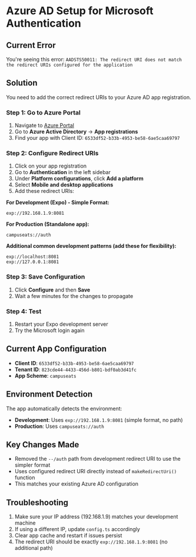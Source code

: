 # Azure AD Setup for Microsoft Authentication

## Current Error
You're seeing this error: `AADSTS50011: The redirect URI does not match the redirect URIs configured for the application`

## Solution
You need to add the correct redirect URIs to your Azure AD app registration.

### Step 1: Go to Azure Portal
1. Navigate to [Azure Portal](https://portal.azure.com)
2. Go to **Azure Active Directory** → **App registrations**
3. Find your app with Client ID: `6533df52-b33b-4953-be58-6ae5caa69797`

### Step 2: Configure Redirect URIs
1. Click on your app registration
2. Go to **Authentication** in the left sidebar
3. Under **Platform configurations**, click **Add a platform**
4. Select **Mobile and desktop applications**
5. Add these redirect URIs:

**For Development (Expo) - Simple Format:**
```
exp://192.168.1.9:8081
```

**For Production (Standalone app):**
```
campuseats://auth
```

**Additional common development patterns (add these for flexibility):**
```
exp://localhost:8081
exp://127.0.0.1:8081
```

### Step 3: Save Configuration
1. Click **Configure** and then **Save**
2. Wait a few minutes for the changes to propagate

### Step 4: Test
1. Restart your Expo development server
2. Try the Microsoft login again

## Current App Configuration
- **Client ID**: `6533df52-b33b-4953-be58-6ae5caa69797`
- **Tenant ID**: `823cde44-4433-456d-b801-bdf0ab3d41fc`
- **App Scheme**: `campuseats`

## Environment Detection
The app automatically detects the environment:
- **Development**: Uses `exp://192.168.1.9:8081` (simple format, no path)
- **Production**: Uses `campuseats://auth`

## Key Changes Made
- Removed the `--/auth` path from development redirect URI to use the simpler format
- Uses configured redirect URI directly instead of `makeRedirectUri()` function
- This matches your existing Azure AD configuration

## Troubleshooting
1. Make sure your IP address (192.168.1.9) matches your development machine
2. If using a different IP, update `config.ts` accordingly
3. Clear app cache and restart if issues persist
4. The redirect URI should be exactly `exp://192.168.1.9:8081` (no additional path)